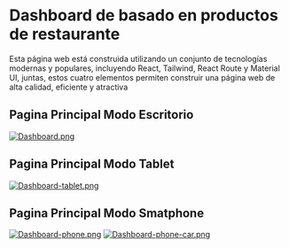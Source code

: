 # Dashboard de basado en productos de restaurante

Esta página web está construida utilizando un conjunto de tecnologías modernas y populares, incluyendo React, Tailwind, React Route y Material UI, juntas, estos cuatro elementos permiten construir una página web de alta calidad, eficiente y atractiva

## Pagina Principal Modo Escritorio

[![Dashboard.png](https://i.postimg.cc/VvrjwBLm/Dashboard.png)](https://postimg.cc/BP38cFKV)
## Pagina Principal Modo Tablet
[![Dashboard-tablet.png](https://i.postimg.cc/3rdVSkQZ/Dashboard-tablet.png)](https://postimg.cc/G9nX9h2B)
## Pagina Principal Modo Smatphone
[![Dashboard-phone.png](https://i.postimg.cc/q7DQyGqH/Dashboard-phone.png)](https://postimg.cc/KKLnyBt0)
[![Dashboard-phone-car.png](https://i.postimg.cc/Dw2cNNbK/Dashboard-phone-car.png)](https://postimg.cc/HVh5cB2S)
